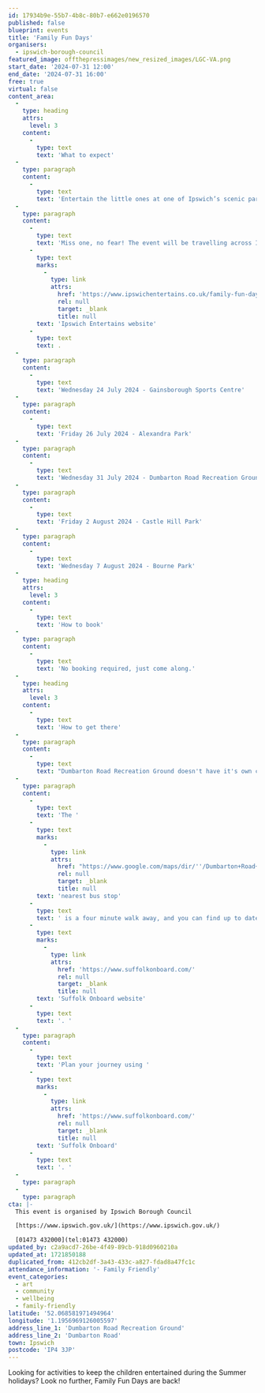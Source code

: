 ```yaml
---
id: 17934b9e-55b7-4b8c-80b7-e662e0196570
published: false
blueprint: events
title: 'Family Fun Days'
organisers:
  - ipswich-borough-council
featured_image: offthepressimages/new_resized_images/LGC-VA.png
start_date: '2024-07-31 12:00'
end_date: '2024-07-31 16:00'
free: true
virtual: false
content_area:
  -
    type: heading
    attrs:
      level: 3
    content:
      -
        type: text
        text: 'What to expect'
  -
    type: paragraph
    content:
      -
        type: text
        text: 'Entertain the little ones at one of Ipswich’s scenic parks this summer. With a selection of sporting, creative and interactive entertainment, we guarantee there is something for everyone to enjoy.'
  -
    type: paragraph
    content:
      -
        type: text
        text: 'Miss one, no fear! The event will be travelling across Ipswich to ensure everyone has an opportunity to join in the fun. Find out more on the '
      -
        type: text
        marks:
          -
            type: link
            attrs:
              href: 'https://www.ipswichentertains.co.uk/family-fun-days/'
              rel: null
              target: _blank
              title: null
        text: 'Ipswich Entertains website'
      -
        type: text
        text: .
  -
    type: paragraph
    content:
      -
        type: text
        text: 'Wednesday 24 July 2024 - Gainsborough Sports Centre'
  -
    type: paragraph
    content:
      -
        type: text
        text: 'Friday 26 July 2024 - Alexandra Park'
  -
    type: paragraph
    content:
      -
        type: text
        text: 'Wednesday 31 July 2024 - Dumbarton Road Recreation Ground'
  -
    type: paragraph
    content:
      -
        type: text
        text: 'Friday 2 August 2024 - Castle Hill Park'
  -
    type: paragraph
    content:
      -
        type: text
        text: 'Wednesday 7 August 2024 - Bourne Park'
  -
    type: heading
    attrs:
      level: 3
    content:
      -
        type: text
        text: 'How to book'
  -
    type: paragraph
    content:
      -
        type: text
        text: 'No booking required, just come along.'
  -
    type: heading
    attrs:
      level: 3
    content:
      -
        type: text
        text: 'How to get there'
  -
    type: paragraph
    content:
      -
        type: text
        text: "Dumbarton Road Recreation Ground doesn't have it's own car park however there is street parking available in surrounding residential areas."
  -
    type: paragraph
    content:
      -
        type: text
        text: 'The '
      -
        type: text
        marks:
          -
            type: link
            attrs:
              href: "https://www.google.com/maps/dir/''/Dumbarton+Road+Recreation+Ground,+Dumbarton+Rd,+Ipswich+IP4+3JP/@52.0680212,1.192899,18.5z/data=!4m14!4m13!1m5!1m1!1s0x47d99f0df98f1007:0xe6d06d74784f92b3!2m2!1d1.192219!2d52.068207!1m5!1m1!1s0x47d99f753ec15829:0x16a4820b11500b18!2m2!1d1.195654!2d52.0684435!3e2?entry=ttu"
              rel: null
              target: _blank
              title: null
        text: 'nearest bus stop'
      -
        type: text
        text: ' is a four minute walk away, and you can find up to date bus times on the '
      -
        type: text
        marks:
          -
            type: link
            attrs:
              href: 'https://www.suffolkonboard.com/'
              rel: null
              target: _blank
              title: null
        text: 'Suffolk Onboard website'
      -
        type: text
        text: '. '
  -
    type: paragraph
    content:
      -
        type: text
        text: 'Plan your journey using '
      -
        type: text
        marks:
          -
            type: link
            attrs:
              href: 'https://www.suffolkonboard.com/'
              rel: null
              target: _blank
              title: null
        text: 'Suffolk Onboard'
      -
        type: text
        text: '. '
  -
    type: paragraph
  -
    type: paragraph
cta: |-
  This event is organised by Ipswich Borough Council

  [https://www.ipswich.gov.uk/](https://www.ipswich.gov.uk/) 

  [01473 432000](tel:01473 432000)
updated_by: c2a9acd7-26be-4f49-89cb-918d0960210a
updated_at: 1721850188
duplicated_from: 412cb2df-3a43-433c-a827-fdad8a47fc1c
attendance_information: '- Family Friendly'
event_categories:
  - art
  - community
  - wellbeing
  - family-friendly
latitude: '52.068581971494964'
longitude: '1.1956969126005597'
address_line_1: 'Dumbarton Road Recreation Ground'
address_line_2: 'Dumbarton Road'
town: Ipswich
postcode: 'IP4 3JP'
---
```

Looking for activities to keep the children entertained during the Summer holidays? Look no further, Family Fun Days are back!